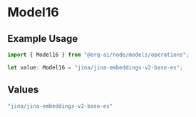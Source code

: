 # Model16

## Example Usage

```typescript
import { Model16 } from "@orq-ai/node/models/operations";

let value: Model16 = "jina/jina-embeddings-v2-base-es";
```

## Values

```typescript
"jina/jina-embeddings-v2-base-es"
```